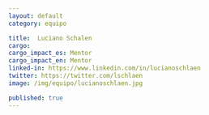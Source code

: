 ```yaml
---
layout: default
category: equipo

title:  Luciano Schalen
cargo:
cargo_impact_es: Mentor
cargo_impact_en: Mentor
linked-in: https://www.linkedin.com/in/lucianoschlaen​
twitter: https://twitter.com/lschlaen
image: /img/equipo/lucianoschlaen​.jpg

published: true
---
```

